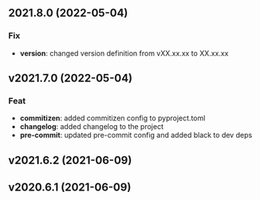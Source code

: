 ## 2021.8.0 (2022-05-04)

### Fix

- **version**: changed version definition from vXX.xx.xx to XX.xx.xx

## v2021.7.0 (2022-05-04)

### Feat

- **commitizen**: added commitizen config to pyproject.toml
- **changelog**: added changelog to the project
- **pre-commit**: updated pre-commit config and added black to dev deps

## v2021.6.2 (2021-06-09)

## v2020.6.1 (2021-06-09)
